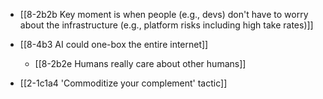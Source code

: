 - [[8-2b2b Key moment is when people (e.g., devs) don't have to worry about the infrastructure (e.g., platform risks including high take rates)]]

- [[8-4b3 AI could one-box the entire internet]]
	- [[8-2b2e Humans really care about other humans]]

- [[2-1c1a4 'Commoditize your complement' tactic]]
